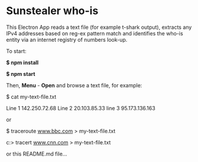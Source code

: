 # Sunstealer who-is

This Electron App reads a text file (for example t-shark output), extracts any IPv4 addresses based on reg-ex pattern match and identifies the who-is entity via an internet registry of numbers look-up.

To start:

**$ npm install**

**$ npm start**

Then, **Menu** - **Open** and browse a text file, for example:

$ cat my-text-file.txt

Line 1  142.250.72.68
Line 2  20.103.85.33
line 3  95.173.136.163

or 

$ traceroute www.bbc.com > my-text-file.txt

c:\> tracert www.cnn.com > my-text-file.txt

or this README.md file...